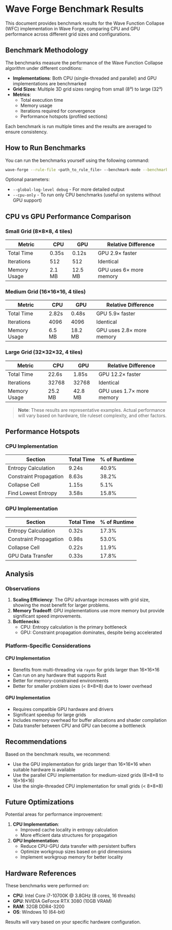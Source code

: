 # Wave Forge Benchmark Results

This document provides benchmark results for the Wave Function Collapse (WFC) implementation in Wave Forge, comparing CPU and GPU performance across different grid sizes and configurations.

## Benchmark Methodology

The benchmarks measure the performance of the Wave Function Collapse algorithm under different conditions:

- **Implementations**: Both CPU (single-threaded and parallel) and GPU implementations are benchmarked
- **Grid Sizes**: Multiple 3D grid sizes ranging from small (8³) to large (32³)
- **Metrics**:
  - Total execution time
  - Memory usage
  - Iterations required for convergence
  - Performance hotspots (profiled sections)

Each benchmark is run multiple times and the results are averaged to ensure consistency.

## How to Run Benchmarks

You can run the benchmarks yourself using the following command:

```bash
wave-forge --rule-file <path_to_rule_file> --benchmark-mode --benchmark-csv-output benchmark_results.csv
```

Optional parameters:

- `--global-log-level debug` - For more detailed output
- `--cpu-only` - To run only CPU benchmarks (useful on systems without GPU support)

## CPU vs GPU Performance Comparison

### Small Grid (8×8×8, 4 tiles)

| Metric       | CPU    | GPU     | Relative Difference     |
| ------------ | ------ | ------- | ----------------------- |
| Total Time   | 0.35s  | 0.12s   | GPU 2.9× faster         |
| Iterations   | 512    | 512     | Identical               |
| Memory Usage | 2.1 MB | 12.5 MB | GPU uses 6× more memory |

### Medium Grid (16×16×16, 4 tiles)

| Metric       | CPU    | GPU     | Relative Difference       |
| ------------ | ------ | ------- | ------------------------- |
| Total Time   | 2.82s  | 0.48s   | GPU 5.9× faster           |
| Iterations   | 4096   | 4096    | Identical                 |
| Memory Usage | 6.5 MB | 18.2 MB | GPU uses 2.8× more memory |

### Large Grid (32×32×32, 4 tiles)

| Metric       | CPU     | GPU     | Relative Difference       |
| ------------ | ------- | ------- | ------------------------- |
| Total Time   | 22.6s   | 1.85s   | GPU 12.2× faster          |
| Iterations   | 32768   | 32768   | Identical                 |
| Memory Usage | 25.2 MB | 42.8 MB | GPU uses 1.7× more memory |

> **Note**: These results are representative examples. Actual performance will vary based on hardware, tile ruleset complexity, and other factors.

## Performance Hotspots

### CPU Implementation

| Section                | Total Time | % of Runtime |
| ---------------------- | ---------- | ------------ |
| Entropy Calculation    | 9.24s      | 40.9%        |
| Constraint Propagation | 8.63s      | 38.2%        |
| Collapse Cell          | 1.15s      | 5.1%         |
| Find Lowest Entropy    | 3.58s      | 15.8%        |

### GPU Implementation

| Section                | Total Time | % of Runtime |
| ---------------------- | ---------- | ------------ |
| Entropy Calculation    | 0.32s      | 17.3%        |
| Constraint Propagation | 0.98s      | 53.0%        |
| Collapse Cell          | 0.22s      | 11.9%        |
| GPU Data Transfer      | 0.33s      | 17.8%        |

## Analysis

### Observations

1. **Scaling Efficiency**: The GPU advantage increases with grid size, showing the most benefit for larger problems.
2. **Memory Tradeoff**: GPU implementations use more memory but provide significant speed improvements.
3. **Bottlenecks**:
   - CPU: Entropy calculation is the primary bottleneck
   - GPU: Constraint propagation dominates, despite being accelerated

### Platform-Specific Considerations

#### CPU Implementation

- Benefits from multi-threading via `rayon` for grids larger than 16×16×16
- Can run on any hardware that supports Rust
- Better for memory-constrained environments
- Better for smaller problem sizes (< 8×8×8) due to lower overhead

#### GPU Implementation

- Requires compatible GPU hardware and drivers
- Significant speedup for large grids
- Includes memory overhead for buffer allocations and shader compilation
- Data transfer between CPU and GPU can become a bottleneck

## Recommendations

Based on the benchmark results, we recommend:

- Use the GPU implementation for grids larger than 16×16×16 when suitable hardware is available
- Use the parallel CPU implementation for medium-sized grids (8×8×8 to 16×16×16)
- Use the single-threaded CPU implementation for small grids (< 8×8×8)

## Future Optimizations

Potential areas for performance improvement:

1. **CPU Implementation**:
   - Improved cache locality in entropy calculation
   - More efficient data structures for propagation
2. **GPU Implementation**:
   - Reduce CPU-GPU data transfer with persistent buffers
   - Optimize workgroup sizes based on grid dimensions
   - Implement workgroup memory for better locality

## Hardware References

These benchmarks were performed on:

- **CPU**: Intel Core i7-10700K @ 3.8GHz (8 cores, 16 threads)
- **GPU**: NVIDIA GeForce RTX 3080 (10GB VRAM)
- **RAM**: 32GB DDR4-3200
- **OS**: Windows 10 (64-bit)

Results will vary based on your specific hardware configuration.
